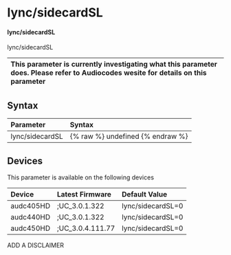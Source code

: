 ﻿---
description: lync/sidecardSL
search: false
---

# lync/sidecardSL

#### lync/sidecardSL

lync/sidecardSL


| This parameter is currently investigating what this parameter does. Please refer to Audiocodes wesite for details on this parameter | 
| :--- |

## Syntax
| Parameter | Syntax |
| :--- | :--- |
|lync/sidecardSL | {% raw %} undefined {% endraw %}|

## Devices
This parameter is available on the following devices

| Device | Latest Firmware | Default Value |
|:---|:---|:---|
| audc405HD | ;UC_3.0.1.322 | lync/sidecardSL=0 
| audc440HD | ;UC_3.0.1.322 | lync/sidecardSL=0 
| audc450HD | ;UC_3.0.4.111.77 | lync/sidecardSL=0 

ADD A DISCLAIMER
